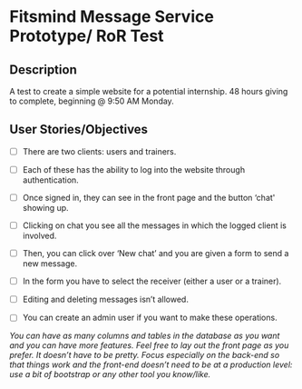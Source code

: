 # Fitsmind Message Service Prototype/ RoR Test

## Description

A test to create a simple website for a potential internship. 48 hours giving to complete, beginning @ 9:50 AM Monday.

## User Stories/Objectives

- [ ] There are two clients: users and trainers.

- [ ] Each of these has the ability to log into the website through authentication.

- [ ] Once signed in, they can see in the front page and the button ‘chat' showing up.

- [ ] Clicking on chat you see all the messages in which the logged client is involved.

- [ ] Then, you can click over ‘New chat’ and you are given a form to send a new message.

- [ ] In the form you have to select the receiver (either a user or a trainer).

- [ ] Editing and deleting messages isn’t allowed.

- [ ] You can create an admin user if you want to make these operations.

_You can have as many columns and tables in the database as you want and you can have more features.
Feel free to lay out the front page as you prefer. It doesn’t have to be pretty.
Focus especially on the back-end so that things work and the front-end doesn’t need to be at a production level: use a bit of bootstrap or any other tool you know/like._
